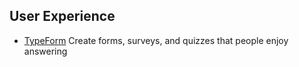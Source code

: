 ## User Experience
- [TypeForm](https://www.typeform.com/) Create forms, surveys, and quizzes that people enjoy answering
